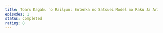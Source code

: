 ```yaml
---
title: Toaru Kagaku no Railgun: Entenka no Satsuei Model mo Raku Ja Arimasen wa ne.
episodes: 1
status: completed
rating: 8
---
```

